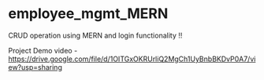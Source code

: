 # employee_mgmt_MERN
CRUD operation using MERN and login functionality !!

Project Demo video - https://drive.google.com/file/d/1OITGxOKRUrliQ2MgCh1UyBnbBKDvP0A7/view?usp=sharing
